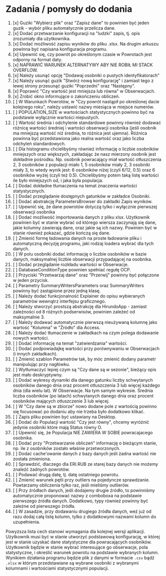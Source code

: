 # Zadania / pomysły do dodania

1.  [x] Guziki "Wybierz plik" oraz "Zapisz dane" to powinien być jeden guzik - wybór pliku automatycznie przelicza dane.
2.  [x] Dodać przetwarzanie konfiguracji na "ludzki" zapis, tj. opis zrozumiały dla użytkownika.
3.  [x] Dodać możliwość zapisu wyników do pliku .xlsx. Na drugim arkuszu powinna być napisana konfiguracja programu.
4.  [x] Upewnić się, czy powrót po określonym czasie w Powrotach jest odporny na format daty.
5.  [x] NAPRAWIĆ WARUNEK ALTERNATYWY ABY NIE ROBIŁ MI STACK OVERFLOW.
6.  [x] Należy usunąć opcję "Dodawaj osobniki o pustych identyfikatorach"
7.  [x] Należy usunąć guzik "Stwórz nową konfigurację" i zamiast tego z lewej strony przesunąć guziki "Poprzedni" oraz "Następny".
8.  [x] Poprawić "Czy wartość jest mniejsza lub równa" w Obserwacjach.
9.  [x] Zrobić okno informujące o zakończeniu obliczeń.
10. [ ] W Warunkach Powrotów, w "Czy powrót nastąpił po określonej dacie kolejnego roku", należy ustawić nazwy miesiąca w miejsce numerów.
11. [ ] POPULATION_SIZE w wartościach statystycznych powinno być na podstawie wyłącznie wartości niepustych.
12. [ ] Wartość średnia i odchylenie standardowe powinny również dodawać różnicę wartości średniej i wartości obserwacji osobnika (jeśli osobnik ma mniejszą wartość niż średnia, to różnica jest ujemna). Różnica powinna być przedstawiona jako realna wartość oraz jako liczba odchyleń standardowych.
13. [ ] Dla histogramu chcielibyśmy również informację o liczbie osobników mniejszych oraz większych, zakładając że nasz mierzony osobnik jest dokładnie pośrodku. Np. osobnik powracający miał wartość otłuszczenia 2, 3 osobników z populacji miało 1, 5 osobników miały 2, 3 osobniki miały 3, to wtedy wynik jest: 6 osobników niżej (czyli 6/12, 0.5) oraz 6 osobników wyżej (czyli też 0.5). Chcielibyśmy potem taką listę wartości ile było mniejszych od, i jaka była populacja.
14. [ ] Dodać dokładne tłumaczenia na temat znaczenia wartości statystycznych.
15. [ ] Dodać przeglądanie dostępnych gatunków w zakładce Osobniki.
16. [ ] Dodać abstrakcję ParametersBrowser do zakładki Zapis wyników.
17. [ ] Upewnić się, że dane powrotów dotyczą tylko i wyłącznie pierwszej obserwacji osobnika
18. [ ] Dodać możliwość importowania danych z pliku xlsx. Użytkownik powinien być w stanie wybrać od którego wiersza zaczynają się dane, jakie kolumny zawierają dane, oraz jakie są ich nazwy. Powinien być w stanie również pokazać, gdzie kończą się dane.
19. [ ] Zmienić formę ładowania danych na proste ładowanie pliku i automatyczną decyzję programu, jaki rodzaj loadera wybrać dla tych danych.
20. [ ] W polu osobniki dodać informację o liczbie osobników w bazie danych, maksymalnej liczbie obserwacji przypadającej na osobnika.
21. [ ] Dodać przeglądanie rozkładu wartości w Obserwacje.
22. [ ] DatabaseConditionType powinien spełniać regułę OCP.
23. [ ] Przyciski "Przetwarzaj dane" oraz "Przerwij" powinny być połączone w jeden przycisk.
24. [ ] Parametry SummaryWritersParameters oraz SummaryWriters powinny być zastąpione przez jedną klasę.
25. [ ] Należy dodać funkcjonalność Explainer do opisu wybieranych parametrów wewnątrz interfejsu graficznego.
26. [ ] Należy stworzyć prostszą abstrakcję dla HirundoApp - zamiast zależności od 8 różnych podserwisów, powinien zależeć od maksymalnie 3.
27. [ ] Należy dodawać automatycznie pierwszą nieużywaną kolumnę jako wartość "Kolumna" w "Źródło" dla Access.
28. [ ] Należy dodać tłumaczenie w zakładkach na czym polega dodawanie nowych wartości.
29. [ ] Dodać informację na temat "zatwierdzania" wartości.
30. [ ] Dodać podpowiadajkę wartości przy porównywaniu w Obserwacjach (i innych zakładkach).
31. [ ] Zmienić szablon Parametrów tak, by móc zmienić dodany parametr manipulując przy nagłówku.
32. [ ] Wytłumaczyć lepiej czym są "Czy dane są w sezonie", bieżący opis jest mało deskryptywny.
33. [ ] Dodać wykresy dynamiki dla danego gatunku liczby schwytanych osobników danego dnia oraz procent otłuszczenia 3 lub więcej każdego dnia (dla wielu lat). W Obserwacje. Na tym samym wykresie. Średnia liczba osobników (po latach) schwytanych danego dnia oraz procent osobników mających otłuszczenie 3 lub więcej.
34. [ ] W "Czy dane są w zbiorze" nowo dodane pole z wartością powinno się focusować po dodaniu aby nie trzeba było dodatkowo klikać.
35. [ ] Zapis pliku powinien być ustawiany na Desktop.
36. [ ] Dodać do Populacji wartość "Czy jest równy", chcemy wyróżnić jedynie osobniki które mają Status równy O.
37. [ ] Upewnić się, że Populacja NIE ZAWIERA W SOBIE powracajacego osobnika.
38. [ ] Dodać przy "Przetwarzanie obliczeń" informację o bieżącym stanie, np. ile z osobników zostało właśnie przetworzonych.
39. [ ] Dodać cache'owanie danych z bazy danych jeśli żadna wartość nie została zmieniona.
40. [ ] Sprawdzić, dlaczego dla ERI.RUB ze starej bazy danych nie możemy znaleźć żadnych powrotów.
41. [ ] Podawać drugą datę, tj. datę ostatniego powrotu.
42. [ ] Zmienić warunek pętli przy outliers na pojedyncze sprawdzanie. Powtarzamy obliczenia tylko raz, jeśli mieliśmy outlierów.
43. [ ] Przy źródłach danych, jeśli dodajemy drugie źródło, to powinniśmy automatycznie proponować nazwy z comboboxa na podstawie pierwszego źródła danych. Dodatkowo, typy również powinny być zależne od pierwszego źródła.
44. [ ] W zasadzie, przy dodawaniu drugiego źródła danych, weź już od razu dodaj całą listę kolumn, tylko z dodatkowymi nazwami kolumn do uzupełnienia.

Powyższa lista cech stanowi wymagania dla kolejnej wersji aplikacji. Użytkownik musi być w stanie utworzyć podstawową konfigurację, w której jest w stanie uzyskać dane statystyczne dla powracających osobników. Użytkownik będzie w stanie wybrać interesujące go obserwacje, pola statystyczne, i określić warunek powrotu na podstawie wybranych kolumn. Wynikiem działania programu będzie plik z danymi w formacie `.csv` bądź `.xlsx` w którym przedstawiane są wybrane osobniki z wybranymi kolumnami i wartościami statystycznymi populacji.

